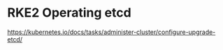 # RKE2 Operating etcd

<https://kubernetes.io/docs/tasks/administer-cluster/configure-upgrade-etcd/>


